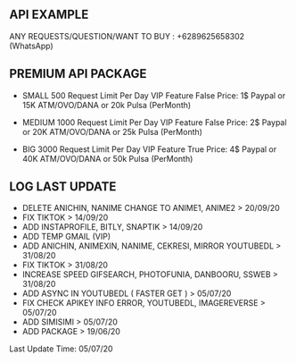 ## API EXAMPLE ##

ANY REQUESTS/QUESTION/WANT TO BUY : +6289625658302 (WhatsApp)


## PREMIUM API PACKAGE ##
- SMALL
500 Request Limit Per Day
VIP Feature False
Price: 1$ Paypal or 15K ATM/OVO/DANA or 20k Pulsa (PerMonth)

- MEDIUM
1000 Request Limit Per Day
VIP Feature False
Price: 2$ Paypal or 20K ATM/OVO/DANA or 25k Pulsa (PerMonth)

- BIG
3000 Request Limit Per Day
VIP Feature True
Price: 4$ Paypal or 40K ATM/OVO/DANA or 50k Pulsa (PerMonth)


## LOG LAST UPDATE ##

- DELETE ANICHIN, NANIME CHANGE TO ANIME1, ANIME2  > 20/09/20
- FIX TIKTOK  > 14/09/20
- ADD INSTAPROFILE, BITLY, SNAPTIK > 14/09/20
- ADD TEMP GMAIL (VIP)
- ADD ANICHIN, ANIMEXIN, NANIME, CEKRESI, MIRROR YOUTUBEDL > 31/08/20
- FIX TIKTOK > 31/08/20
- INCREASE SPEED GIFSEARCH, PHOTOFUNIA, DANBOORU, SSWEB > 31/08/20
- ADD ASYNC IN YOUTUBEDL ( FASTER GET ) > 05/07/20
- FIX CHECK APIKEY INFO ERROR, YOUTUBEDL, IMAGEREVERSE > 05/07/20
- ADD SIMISIMI > 05/07/20
- ADD PACKAGE > 19/06/20

Last Update Time: 05/07/20
